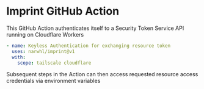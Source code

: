 # Imprint GitHub Action

This GitHub Action authenticates itself to a Security Token Service API running on Cloudflare Workers
```yml
- name: Keyless Authentication for exchanging resource token
  uses: narwhl/imprint@v1
  with:
    scope: tailscale cloudflare
```

Subsequent steps in the Action can then access requested resource access credentials via environment variables
